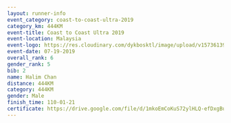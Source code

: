 ```yaml
---
layout: runner-info 
event_category: coast-to-coast-ultra-2019 
category_km: 444KM 
event-title: Coast to Coast Ultra 2019 
event-location: Malaysia 
event-logo: https://res.cloudinary.com/dykbosktl/image/upload/v1573613990/C2C%202019%20LOGO.jpg
event-date: 07-19-2019 
overall_rank: 6
gender_rank: 5
bib: 2
name: Halim Chan
distance: 444KM
category: 444KM
gender: Male
finish_time: 110-01-21
certificate: https://drive.google.com/file/d/1mkoEmCoKuS72ylHLQ-efDxgBu3Om5dWs/view?usp=sharing
---
```

